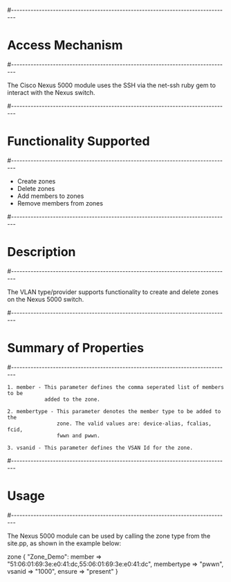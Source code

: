 #-------------------------------------------------------------------------------
# Access Mechanism
#-------------------------------------------------------------------------------

The Cisco Nexus 5000 module uses the SSH via the net-ssh ruby gem to interact 
with the Nexus switch.

#-------------------------------------------------------------------------------
# Functionality Supported
#-------------------------------------------------------------------------------

- Create zones
- Delete zones
- Add members to zones
- Remove members from zones

#-------------------------------------------------------------------------------
# Description
#-------------------------------------------------------------------------------

The VLAN type/provider supports functionality to create and delete zones on the 
Nexus 5000 switch. 

#-------------------------------------------------------------------------------
# Summary of Properties
#-------------------------------------------------------------------------------

    1. member - This parameter defines the comma seperated list of members to be 
                added to the zone.

    2. membertype - This parameter denotes the member type to be added to the 
                    zone. The valid values are: device-alias, fcalias, fcid, 
                    fwwn and pwwn.

    3. vsanid - This parameter defines the VSAN Id for the zone.
    
#-------------------------------------------------------------------------------
# Usage
#-------------------------------------------------------------------------------

The Nexus 5000 module can be used by calling the zone type from the site.pp, as 
shown in the example below:

  zone {
    "Zone_Demo":
      member => "51:06:01:69:3e:e0:41:dc,55:06:01:69:3e:e0:41:dc",
      membertype => "pwwn",
      vsanid => "1000",
      ensure => "present"
  }

